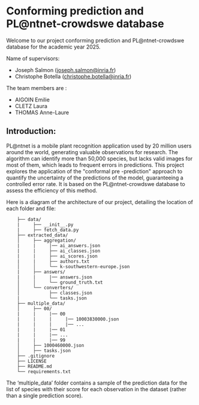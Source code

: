 # Conforming prediction and PL@ntnet-crowdswe database

Welcome to our project conforming prediction and PL@ntnet-crowdswe database for the academic year 2025. 

Name of supervisors:

- Joseph Salmon (joseph.salmon@inria.fr)
- Christophe Botella (christophe.botella@inria.fr)

The team members are :

- AIGOIN Emilie
- CLETZ Laura
- THOMAS Anne-Laure

## Introduction:

PL@ntnet is a mobile plant recognition application used by 20 million users around the world, generating valuable observations for research. The algorithm can identify more than 50,000 species, but lacks valid images for most of them, which leads to frequent errors in predictions. This project explores the application of the "conformal pre -prediction" approach to quantify the uncertainty of the predictions of the model, guaranteeing a controlled error rate. It is based on the PL@ntnet-crowdswe database to assess the efficiency of this method.

Here is a diagram of the architecture of our project, detailing the location of each folder and file:

```PLANTNET
    ├── data/
    |     ├── __init__.py
    |     ├── fetch_data.py
    ├── extracted_data/ 
    │     ├── aggregation/
    |     |     |── ai_answers.json
    |     |     ├── ai_classes.json
    |     |     ├── ai_scores.json
    |     |     ├── authors.txt
    │     │     └── k-southwestern-europe.json
    |     ├── answers/
    |     |     |── answers.json
    │     │     └── ground_truth.txt      
    │     └── converters/
    │           ├── classes.json     
    |           └── tasks.json
    ├── multiple_data/
    │     ├── 00/
    |     |     |── 00
    |     |     |     |── 10003830000.json
    |     |     |     |── ...
    |     |     |── 01
    |     |     |── ...
    |     |     |── 99
    │     ├── 1000460000.json
    │     ├── tasks.json
    ├── .gitignore
    ├── LICENSE  
    ├── README.md
    └── requirements.txt 
```

The ‘multiple_data’ folder contains a sample of the prediction data for the list of species with their score for each observation in the dataset (rather than a single prediction score).
